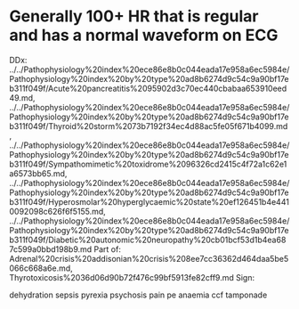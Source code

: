 # Generally 100+ HR that is regular and has a normal waveform on ECG


DDx: ../../Pathophysiology%20index%20ece86e8b0c044eada17e958a6ec5984e/Pathophysiology%20index%20by%20type%20ad8b6274d9c54c9a90bf17eb311f049f/Acute%20pancreatitis%2095902d3c70ec440cbabaa653910eed49.md, ../../Pathophysiology%20index%20ece86e8b0c044eada17e958a6ec5984e/Pathophysiology%20index%20by%20type%20ad8b6274d9c54c9a90bf17eb311f049f/Thyroid%20storm%2073b7192f34ec4d88ac5fe05f671b4099.md, ../../Pathophysiology%20index%20ece86e8b0c044eada17e958a6ec5984e/Pathophysiology%20index%20by%20type%20ad8b6274d9c54c9a90bf17eb311f049f/Sympathomimetic%20toxidrome%2096326cd2415c4f72a1c62e1a6573bb65.md, ../../Pathophysiology%20index%20ece86e8b0c044eada17e958a6ec5984e/Pathophysiology%20index%20by%20type%20ad8b6274d9c54c9a90bf17eb311f049f/Hyperosmolar%20hyperglycaemic%20state%20ef126451b4e4410092098c626f6f5155.md, ../../Pathophysiology%20index%20ece86e8b0c044eada17e958a6ec5984e/Pathophysiology%20index%20by%20type%20ad8b6274d9c54c9a90bf17eb311f049f/Diabetic%20autonomic%20neuropathy%20cb01bcf53d1b4ea687c599a0bbd198b9.md
Part of: Adrenal%20crisis%20addisonian%20crisis%208ee7cc36362d464daa5be5066c668a6e.md, Thyrotoxicosis%2036d06d90b72f476c99bf5913fe82cff9.md
Sign: 

dehydration sepsis pyrexia psychosis
pain pe anaemia ccf tamponade